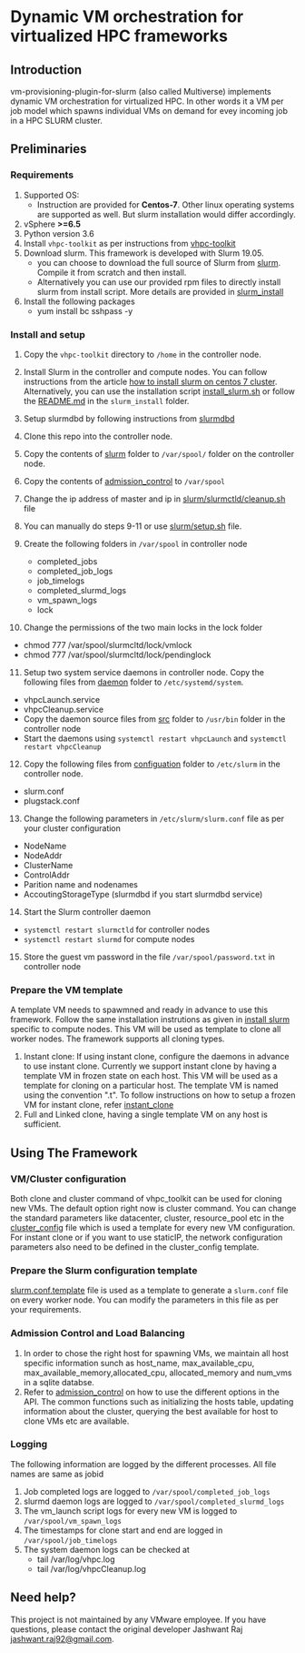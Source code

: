
# Dynamic VM orchestration for virtualized HPC frameworks
## Introduction
vm-provisioning-plugin-for-slurm (also called Multiverse) implements dynamic VM orchestration for virtualized HPC. In other words it a VM per job model which spawns individual VMs on demand for evey incoming job in a HPC SLURM cluster.


## **Preliminaries** 

### Requirements

1. Supported OS: 
   * Instruction are provided for **Centos-7**. Other linux operating systems are supported as well. But slurm installation would differ accordingly. 
2. vSphere **>=6.5**
3. Python version 3.6
4. Install `vhpc-toolkit` as per instructions from [vhpc-toolkit](https://github.com/vmware/vhpc-toolkit)
5. Download slurm. This framework is developed with Slurm 19.05. 
    * you can choose to download the full source of Slurm from [slurm](https://www.schedmd.com/downloads.php). Compile it from scratch and then install.   
    * Alternatively you can use our provided rpm files to directly install 
    slurm from install script. More details are provided in [slurm_install](slurm_install/)
6. Install the following packages
   * yum install bc sshpass -y
   
### Install and setup

1. Copy the `vhpc-toolkit` directory to `/home` in the controller node. 

2. Install Slurm in the controller and compute nodes. You can follow instructions from the article [how to install slurm on centos 7 cluster](https://www.slothparadise.com/how-to-install-slurm-on-centos-7-cluster/). 
Alternatively, you can use the installation script 
[install_slurm.sh](slurm_install/install_slurm.sh) or follow the [README.md](slurm_install/README.md) in the `slurm_install` folder. 

3. Setup slurmdbd by following instructions from [slurmdbd](https://wiki.fysik.dtu.dk/niflheim/Slurm_database)

4. Clone this repo into the controller node.

5. Copy the contents of [slurm](slurm/) folder to `/var/spool/` folder on the controller node.

6. Copy the contents of [admission\_control](admission_control/) to `/var/spool`

7. Change the ip address of master and ip in [slurm/slurmctld/cleanup.sh](slurm/slurmctld/cleanup.sh) file

8. You can manually do steps 9-11 or use [slurm/setup.sh](slurm/setup.sh) file. 

9. Create the following folders in `/var/spool` in controller node
    * completed\_jobs
    * completed\_job\_logs
    * job\_timelogs
    * completed\_slurmd\_logs
    * vm\_spawn\_logs
    * lock

10. Change the permissions of the two main locks in the lock folder
   * chmod 777 /var/spool/slurmcltd/lock/vmlock
   * chmod 777 /var/spool/slurmcltd/lock/pendinglock
   
11. Setup two system service daemons in controller node. Copy the following files from [daemon](daemons/) folder to `/etc/systemd/system`.
   * vhpcLaunch.service
   * vhpcCleanup.service
   * Copy the daemon source files from [src](daemons/src) folder to `/usr/bin` folder in the controller node 
   * Start the daemons using `systemctl restart vhpcLaunch` and `systemctl restart vhpcCleanup`
   
12. Copy the following files from [configuation](configuration/) folder to `/etc/slurm` in the controller node.
   * slurm.conf
   * plugstack.conf
   
13. Change the following parameters in `/etc/slurm/slurm.conf` file as per your 
cluster configuration
   * NodeName
   * NodeAddr
   * ClusterName
   * ControlAddr
   * Parition name and nodenames
   * AccoutingStorageType (slurmdbd if you start slurmdbd service)
   
14. Start the Slurm controller daemon 
   * `systemctl restart slurmctld` for controller nodes 
   * `systemctl restart slurmd` for compute nodes
   
15. Store the guest vm password in the file `/var/spool/password.txt` in controller node
 
### Prepare the VM template
A template VM needs to spawmned and ready in advance to use this framework. 
Follow the same installation instrutions as given in [install slurm](https://www.slothparadise.com/how-to-install-slurm-on-centos-7-cluster/) 
specific to compute nodes.
This VM will be used as template to clone all worker nodes. The framework supports all cloning types.
1. Instant clone:
   If using instant clone, configure the daemons in advance to use instant clone. Currently we support instant clone by having a template VM in frozen state on each host. This VM will be used as a template for cloning on a particular host.
   The template VM is named using the convention "<hostipaddress>.t". To follow instructions on how to setup a frozen VM for instant clone, refer [instant_clone](hhttps://docs.vmware.com/en/VMware-vSphere/7.0/com.vmware.vsphere.vm_admin.doc/GUID-F559CE9C-2D8F-4F69-A846-56A1F4FC8529.html)
2. Full and Linked clone, having a single template VM on any host is sufficient. 

## **Using The Framework**
### VM/Cluster configuration
Both clone and cluster command of vhpc\_toolkit can be used for cloning new VMs. The default option right now is cluster command. You can change the standard parameters like datacenter, cluster, resource\_pool etc in the [cluster\_config](https://gitlab.eng.vmware.com/jgunasekaran/multiverse/blob/master/slurm/slurmctld/cluster_config) file which is used a template for every new VM configuration.
For instant clone or if you want to use staticIP, the network configuration parameters also need to be defined in the cluster_config template. 

### Prepare the Slurm configuration template
[slurm.conf.template](slurm/slurm.conf.template) file is used as a template 
to generate a `slurm.conf` file on every worker node. You can modify the 
parameters in this file as per your requirements. 

### Admission Control and Load Balancing

1. In order to chose the right host for spawning VMs, we maintain all host specific information sunch as host\_name, max\_available\_cpu, max\_available\_memory,allocated\_cpu, allocated\_memory and num\_vms in a sqlite databse.
2. Refer to [admission_control](admission_control/) on how to use the 
different options in the API. The common functions such as initializing the hosts table, updating information about the cluster, querying the best available for host to clone VMs etc are available.
 
### Logging

The following information are logged by the different processes. All file names are same as jobid

1. Job completed logs are logged to `/var/spool/completed_job_logs`
2. slurmd daemon logs are logged to `/var/spool/completed_slurmd_logs`
3. The vm\_launch script logs for every new VM is logged to `/var/spool/vm_spawn_logs`
4. The timestamps for clone start and end are logged in `/var/spool/job_timelogs`
5. The system daemon logs can be checked at
   * tail /var/log/vhpc.log
   * tail /var/log/vhpcCleanup.log

## Need help?
This project is not maintained by any VMware employee. If you have questions, please contact the original developer Jashwant Raj <jashwant.raj92@gmail.com>.

